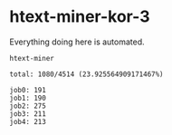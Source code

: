 # htext-miner-kor-3

Everything doing here is automated.

```
htext-miner

total: 1080/4514 (23.925564909171467%)

job0: 191
job1: 190
job2: 275
job3: 211
job4: 213
```